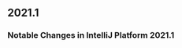 [//]: # (title: Notable Changes in IntelliJ Platform and Plugins API 2021.*)

<!-- Copyright 2000-2020 JetBrains s.r.o. and other contributors. Use of this source code is governed by the Apache 2.0 license that can be found in the LICENSE file. -->

## 2021.1

### Notable Changes in IntelliJ Platform 2021.1